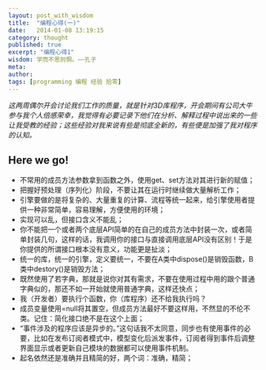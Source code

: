 ```yaml
---
layout: post_with_wisdom
title:  "编程心得(一)"
date:   2014-01-08 13:19:15
category: thought
published: true
excerpt: "编程心得1"
wisdom: 学而不思则惘。——孔子
meta: 
author: 
tags: [programming 编程 经验 拾零]
---
```


*这两周偶尔开会讨论我们工作的质量，就是针对3D库程序，开会期间有公司大牛参与我个人倍感荣幸，我觉得有必要记录下他们在分析、解释过程中说出来的一些让我受教的经验；这些经验对我来说有些是彻底全新的，有些便是加强了我对程序的认知。*

## Here we go!

* 不常用的成员方法参数拿到函数之外，使用get、set方法对其进行新的赋值；
* 把握好预处理（序列化）阶段，不要让其在运行时继续做大量解析工作；
* 引擎要做的是将复杂的、大量重复的计算、流程等统一起来，给引擎使用者提供一种非常简单，容易理解，方便使用的环境；
* 实现可以乱，但接口含义不能乱；
* 你不能把一个或者两个底层API简单的在自己的成员方法中封装一次，或者简单封装几句，这样的话，我调用你的接口与直接调用底层API没有区别！于是你提供的所谓接口根本没有意义，功能更是扯淡；
* 统一的库，统一的引擎，定义要统一，不要在A类中dispose()是销毁函数，B类中destory()是销毁方法；
* 既然使用了若字典，那就是说你对其有需求，不要在使用过程中用的跟个普通字典似的，那还不如一开始就使用普通字典，这样还快点；
* 我（开发者）要执行个函数，你（库程序）还不给我执行吗？
* 成员变量使用=null将其置空，但成员方法最好不要这样用，不然显的不伦不类。记住：简化接口绝不是在这个上面；
* “事件涉及的程序应该是异步的。”这句话我不太同意，同步也有使用事件的必要，比如在发布订阅者模式中，模型变化后派发事件，订阅者得到事件后调整界面显示或者更新自己模块的数据都可以使用事件机制。
* 起名依然还是准确并且精简的好，两个词：准确，精简；


